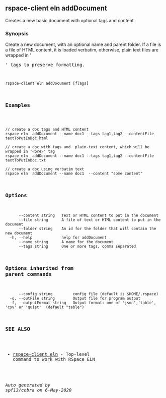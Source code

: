 ## rspace-client eln addDocument

Creates a new basic document with optional tags and content

### Synopsis

Create a new document, with an optional name and parent folder.
	If a file is a file of HTML content, it is loaded verbatim, otherwise, plain text files are wrapped in '<pre>'
	  tags to preserve formatting.
	

```
rspace-client eln addDocument [flags]
```

### Examples

```

// create a doc tags and HTML content
rspace eln  addDocument --name doc1 --tags tag1,tag2 --contentFile textToPutInDoc.html

// create a doc with tags and  plain-text content, which will be wrapped in '<pre>' tag
rspace eln  addDocument --name doc1 --tags tag1,tag2 --contentFile textToPutInDoc.txt

// create a doc using verbatim text
rspace eln  addDocument --name doc1  --content "some content"

```

### Options

```
      --content string   Text or HTML content to put in the document
      --file string      A file of text or HTML content to put in the document
      --folder string    An id for the folder that will contain the new document
  -h, --help             help for addDocument
      --name string      A name for the document
      --tags string      One or more tags, comma separated
```

### Options inherited from parent commands

```
      --config string         config file (default is $HOME/.rspace)
  -o, --outFile string        Output file for program output
  -f, --outputFormat string   Output format: one of 'json','table', 'csv' or 'quiet'  (default "table")
```

### SEE ALSO

* [rspace-client eln](rspace-client_eln.md)	 - Top-level command to work with RSpace ELN

###### Auto generated by spf13/cobra on 6-May-2020
